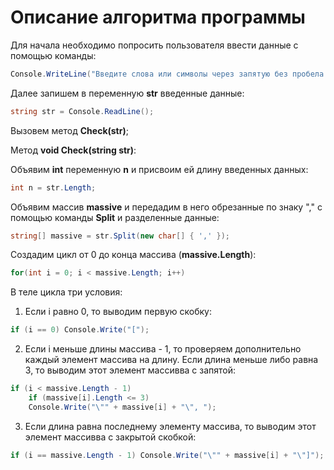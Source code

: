 # Описание алгоритма программы
Для начала необходимо попросить пользователя ввести данные с помощью команды:
```csharp
Console.WriteLine("Введите слова или символы через запятую без пробела: ");
```

Далее запишем в переменную **str** введенные данные:
```csharp
string str = Console.ReadLine();
```

Вызовем метод **Check(str)**;

Метод **void Check(string str)**:

Объявим **int** переменную **n** и присвоим ей длину введенных данных:
```csharp
int n = str.Length; 
```

Объявим массив **massive** и передадим в него обрезанные по знаку "," с помощью команды **Split** и разделенные данные:
```csharp
string[] massive = str.Split(new char[] { ',' });
```

Создадим цикл от 0 до конца массива (**massive.Length**):
```csharp
for(int i = 0; i < massive.Length; i++)
```

В теле цикла три условия:

1) Если i равно 0, то выводим первую скобку:
```csharp
if (i == 0) Console.Write("[");
```

2) Если i меньше длины массива - 1, то проверяем дополнительно каждый элемент массива на длину. Если длина меньше либо равна 3, то выводим этот элемент массивва с запятой:
```csharp
if (i < massive.Length - 1) 
    if (massive[i].Length <= 3) 
    Console.Write("\"" + massive[i] + "\", ");
``` 
3) Если длина равна последнему элементу массива, то выводим этот элемент массивва с закрытой скобкой:
```csharp
if (i == massive.Length - 1) Console.Write("\"" + massive[i] + "\"]");
```

